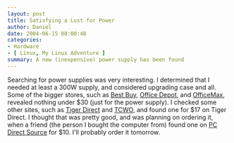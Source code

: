 ```yaml
---
layout: post
title: Satisfying a Lust for Power
author: Daniel
date: 2004-06-15 00:00:48
categories:
- Hardware
- [ Linux, My Linux Adventure ]
summary: A new (inexpensive) power supply has been found
---
```


Searching for power supplies was very interesting. I determined that I needed at least a 300W supply, and considered upgrading case and all. Some of the bigger stores, such as [Best Buy][], [Office Depot][], and [OfficeMax][], revealed nothing under $30 (just for the power supply). I checked some other sites, such as [Tiger Direct][] and [TCWO][], and found one for $17 on Tiger Direct. I thought that was pretty good, and was planning on ordering it, when a friend (the person I bought the computer from) found one on [PC Direct Source][] for $10. I'll probably order it tomorrow.


[Best Buy]:         //www.bestbuy.com
[Office Depot]:     //www.officedepot.com
[OfficeMax]:        //www.officemax.com
[Tiger Direct]:     //www.tigerdirect.com
[TCWO]:             //www.tcwo.com
[PC Direct Source]: //www.pcdirectsource.com
